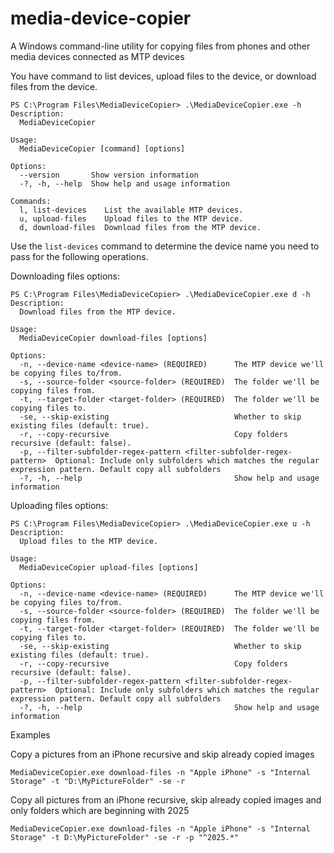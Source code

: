 # media-device-copier
A Windows command-line utility for copying files from phones and other media devices connected as MTP devices

You have command to list devices, upload files to the device, or download files from the device.

```
PS C:\Program Files\MediaDeviceCopier> .\MediaDeviceCopier.exe -h
Description:
  MediaDeviceCopier

Usage:
  MediaDeviceCopier [command] [options]

Options:
  --version       Show version information
  -?, -h, --help  Show help and usage information

Commands:
  l, list-devices    List the available MTP devices.
  u, upload-files    Upload files to the MTP device.
  d, download-files  Download files from the MTP device.
```

Use the `list-devices` command to determine the device name you need to pass for the following operations.

Downloading files options:

```
PS C:\Program Files\MediaDeviceCopier> .\MediaDeviceCopier.exe d -h
Description:
  Download files from the MTP device.

Usage:
  MediaDeviceCopier download-files [options]

Options:
  -n, --device-name <device-name> (REQUIRED)      The MTP device we'll be copying files to/from.
  -s, --source-folder <source-folder> (REQUIRED)  The folder we'll be copying files from.
  -t, --target-folder <target-folder> (REQUIRED)  The folder we'll be copying files to.
  -se, --skip-existing                            Whether to skip existing files (default: true).
  -r, --copy-recursive                            Copy folders recursive (default: false). 
  -p, --filter-subfolder-regex-pattern <filter-subfolder-regex-pattern>  Optional: Include only subfolders which matches the regular expression pattern. Default copy all subfolders   
  -?, -h, --help                                  Show help and usage information
```

Uploading files options:

```
PS C:\Program Files\MediaDeviceCopier> .\MediaDeviceCopier.exe u -h
Description:
  Upload files to the MTP device.

Usage:
  MediaDeviceCopier upload-files [options]

Options:
  -n, --device-name <device-name> (REQUIRED)      The MTP device we'll be copying files to/from.
  -s, --source-folder <source-folder> (REQUIRED)  The folder we'll be copying files from.
  -t, --target-folder <target-folder> (REQUIRED)  The folder we'll be copying files to.
  -se, --skip-existing                            Whether to skip existing files (default: true).
  -r, --copy-recursive                            Copy folders recursive (default: false).
  -p, --filter-subfolder-regex-pattern <filter-subfolder-regex-pattern>  Optional: Include only subfolders which matches the regular expression pattern. Default copy all subfolders
  -?, -h, --help                                  Show help and usage information
```
Examples

Copy a pictures from an iPhone recursive and skip already copied images
```
MediaDeviceCopier.exe download-files -n "Apple iPhone" -s "Internal Storage" -t "D:\MyPictureFolder" -se -r
```

Copy all pictures from an iPhone recursive, skip already copied images and only folders which are beginning with 2025
```
MediaDeviceCopier.exe download-files -n "Apple iPhone" -s "Internal Storage" -t D:\MyPictureFolder" -se -r -p "^2025.*"
```